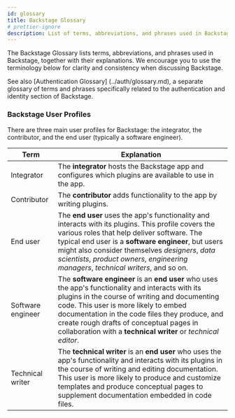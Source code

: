 ```yaml
---
id: glossary
title: Backstage Glossary
# prettier-ignore
description: List of terms, abbreviations, and phrases used in Backstage, together with their explanations.
---
```


The Backstage Glossary lists terms, abbreviations, and phrases used in
Backstage, together with their explanations. We encourage you to use the
terminology below for clarity and consistency when discussing Backstage.

See also [Authentication Glossary] (../auth/glossary.md), a separate glossary of terms and phrases 
specifically related to the authentication and identity section of Backstage.

### Backstage User Profiles

There are three main user profiles for Backstage: the integrator, the
contributor, and the end user (typically a software engineer).

| Term              | Explanation                                                                                                                                                                                                                                                                            |
| ----------------- | -------------------------------------------------------------------------------------------------------------------------------------------------------------------------------------------------------------------------------------------------------------------------------------- |
| Integrator        | The **integrator** hosts the Backstage app and configures which plugins are available to use in the app.                                                                                                                                                                               |
| Contributor       | The **contributor** adds functionality to the app by writing plugins.                                                                                                                                                                                                                  |
| End user          | The **end user** uses the app's functionality and interacts with its plugins. This profile covers the various roles that help deliver software. The typical end user is a **software engineer**, but users might also consider themselves *designers*, *data scientists*, *product owners*, *engineering managers*, *technical writers*, and so on.                                                                                          |
| Software engineer | The **software engineer** is an **end user** who uses the app's functionality and interacts with its plugins in the course of writing and documenting code.  This user is more likely to embed documentation in the code files they produce, and create rough drafts of conceptual pages in collaboration with a **technical writer** or *technical editor*.                                                                                 |
| Technical writer | The **technical writer** is an **end user** who uses the app's functionality and interacts with its plugins in the course of writing and editing documentation. This user is more likely to produce and customize templates and produce conceptual pages to supplement documentation embedded in code files.                                                                                                                                      |

